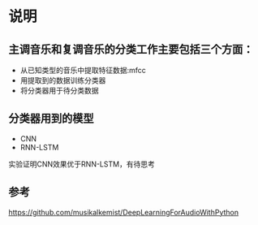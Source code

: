 # 说明  
## 主调音乐和复调音乐的分类工作主要包括三个方面：  
* 从已知类型的音乐中提取特征数据:mfcc
* 用提取到的数据训练分类器
* 将分类器用于待分类数据

## 分类器用到的模型  
* CNN
* RNN-LSTM

实验证明CNN效果优于RNN-LSTM，有待思考
## 参考  
https://github.com/musikalkemist/DeepLearningForAudioWithPython
